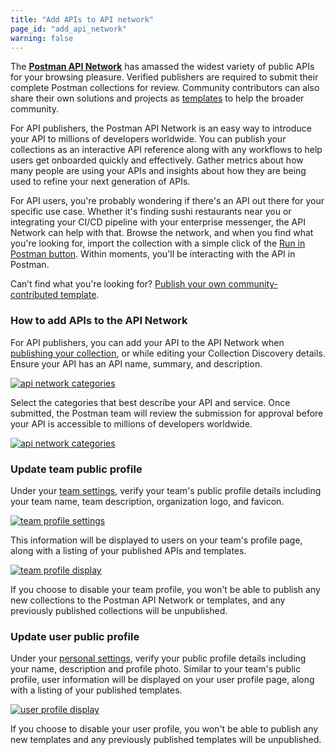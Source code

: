 ```yaml
---
title: "Add APIs to API network"
page_id: "add_api_network"
warning: false
---
```


The [**Postman API Network**](https://explore.postman.com/) has amassed the widest variety of public APIs for your browsing pleasure. Verified publishers are required to submit their complete Postman collections for review. Community contributors can also share their own solutions and projects as [templates](/docs/postman-for-publishers/postman-templates/add-templates/) to help the broader community.

For API publishers, the Postman API Network is an easy way to introduce your API to millions of developers worldwide. You can publish your collections as an interactive API reference along with any workflows to help users get onboarded quickly and effectively. Gather metrics about how many people are using your APIs and insights about how they are being used to refine your next generation of APIs.

For API users, you're probably wondering if there's an API out there for your specific use case. Whether it's finding sushi restaurants near you or integrating your CI/CD pipeline with your enterprise messenger, the API Network can help with that. Browse the network, and when you find what you're looking for, import the collection with a simple click of the [Run in Postman button](/docs/postman-for-publishers/run-button/creating-run-button). Within moments, you'll be interacting with the API in Postman.

Can’t find what you're looking for? [Publish your own community-contributed template](/docs/postman-for-publishers/postman-templates/add-templates).

### How to add APIs to the API Network

For API publishers, you can add your API to the API Network when [publishing your collection](/docs/postman/api-documentation/publishing-public-docs), or while editing your Collection Discovery details. Ensure your API has an API name, summary, and description.

[![api network categories](https://assets.postman.com/postman-docs/Add-to-API-Network.png)](https://assets.postman.com/postman-docs/Add-to-API-Network.png)

Select the categories that best describe your API and service. Once submitted, the Postman team will review the submission for approval before your API is accessible to millions of developers worldwide.

[![api network categories](https://assets.postman.com/postman-docs/Add-to-API-Network2.png)](https://assets.postman.com/postman-docs/Add-to-API-Network2.png)

### Update team public profile

Under your [team settings](https://go.postman.co/settings/team/public), verify your team's public profile details including your team name, team description, organization logo, and favicon.

[![team profile settings](https://assets.postman.com/postman-docs/api-network/api-network-team-profile-settings.png)](https://assets.postman.com/postman-docs/api-network/api-network-team-profile-settings.png)

This information will be displayed to users on your team's profile page, along with a listing of your published APIs and templates.

[![team profile display](https://assets.postman.com/postman-docs/api-network/api-network-team-profile-display.png)](https://assets.postman.com/postman-docs/api-network/api-network-team-profile-display.png)

If you choose to disable your team profile, you won't be able to publish any new collections to the Postman API Network or templates, and any previously published collections will be unpublished.

### Update user public profile

Under your [personal settings](https://go.postman.co/settings/me/public), verify your public profile details including your name, description and profile photo. Similar to your team's public profile, user information will be displayed on your user profile page, along with a listing of your published templates.

[![user profile display](https://assets.postman.com/postman-docs/api-network/api-network-user-profile-display.png)](https://assets.postman.com/postman-docs/api-network/api-network-user-profile-display.png)

If you choose to disable your user profile, you won't be able to publish any new templates and any previously published templates will be unpublished.
